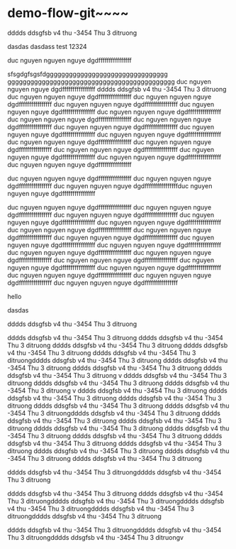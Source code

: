 # demo-flow-git~~~~
dddds ddsgfsb v4 thu -3454 Thu 3 ditruong

dasdas
dasdass
test 12324

duc nguyen nguyen nguye dgdffffffffffffffff

sfsgdgfsgsfdgggggggggggggggggggggggggggggggg
gggggggggggggggggggggggggggggggggggggggggggg
duc nguyen nguyen nguye dgdffffffffffffffff
dddds ddsgfsb v4 thu -3454 Thu 3 ditruong
duc nguyen nguyen nguye dgdffffffffffffffff
duc nguyen nguyen nguye dgdffffffffffffffff
duc nguyen nguyen nguye dgdffffffffffffffff
duc nguyen nguyen nguye dgdffffffffffffffff
duc nguyen nguyen nguye dgdffffffffffffffff
duc nguyen nguyen nguye dgdffffffffffffffff
duc nguyen nguyen nguye dgdffffffffffffffff
duc nguyen nguyen nguye dgdffffffffffffffff
duc nguyen nguyen nguye dgdffffffffffffffff
duc nguyen nguyen nguye dgdffffffffffffffff
duc nguyen nguyen nguye dgdffffffffffffffff
duc nguyen nguyen nguye dgdffffffffffffffff
duc nguyen nguyen nguye dgdffffffffffffffff
duc nguyen nguyen nguye dgdffffffffffffffff
duc nguyen nguyen nguye dgdffffffffffffffff
duc nguyen nguyen nguye dgdffffffffffffffff

duc nguyen nguyen nguye dgdffffffffffffffff
duc nguyen nguyen nguye dgdffffffffffffffff
duc nguyen nguyen nguye dgdffffffffffffffffduc nguyen nguyen nguye dgdffffffffffffffff

duc nguyen nguyen nguye dgdffffffffffffffff
duc nguyen nguyen nguye dgdffffffffffffffff
duc nguyen nguyen nguye dgdffffffffffffffff
duc nguyen nguyen nguye dgdffffffffffffffff
duc nguyen nguyen nguye dgdffffffffffffffff
duc nguyen nguyen nguye dgdffffffffffffffff
duc nguyen nguyen nguye dgdffffffffffffffff
duc nguyen nguyen nguye dgdffffffffffffffff
duc nguyen nguyen nguye dgdffffffffffffffff
duc nguyen nguyen nguye dgdffffffffffffffff
duc nguyen nguyen nguye dgdffffffffffffffff
duc nguyen nguyen nguye dgdffffffffffffffff
duc nguyen nguyen nguye dgdffffffffffffffff
duc nguyen nguyen nguye dgdffffffffffffffff
duc nguyen nguyen nguye dgdffffffffffffffff
duc nguyen nguyen nguye dgdffffffffffffffff
duc nguyen nguyen nguye dgdffffffffffffffff
duc nguyen nguyen nguye dgdffffffffffffffff

hello

dasdas



dddds ddsgfsb v4 thu -3454 Thu 3 ditruong

dddds ddsgfsb v4 thu -3454 Thu 3 ditruong
dddds ddsgfsb v4 thu -3454 Thu 3 ditruong
dddds ddsgfsb v4 thu -3454 Thu 3 ditruong
dddds ddsgfsb v4 thu -3454 Thu 3 ditruong
dddds ddsgfsb v4 thu -3454 Thu 3 ditruongdddds ddsgfsb v4 thu -3454 Thu 3 ditruong
dddds ddsgfsb v4 thu -3454 Thu 3 ditruong
dddds ddsgfsb v4 thu -3454 Thu 3 ditruong
dddds ddsgfsb v4 thu -3454 Thu 3 ditruong
v
dddds ddsgfsb v4 thu -3454 Thu 3 ditruong
dddds ddsgfsb v4 thu -3454 Thu 3 ditruong
dddds ddsgfsb v4 thu -3454 Thu 3 ditruong
v
dddds ddsgfsb v4 thu -3454 Thu 3 ditruong
dddds ddsgfsb v4 thu -3454 Thu 3 ditruong
dddds ddsgfsb v4 thu -3454 Thu 3 ditruong
dddds ddsgfsb v4 thu -3454 Thu 3 ditruong
dddds ddsgfsb v4 thu -3454 Thu 3 ditruongdddds ddsgfsb v4 thu -3454 Thu 3 ditruong
dddds ddsgfsb v4 thu -3454 Thu 3 ditruong
dddds ddsgfsb v4 thu -3454 Thu 3 ditruong
dddds ddsgfsb v4 thu -3454 Thu 3 ditruong
dddds ddsgfsb v4 thu -3454 Thu 3 ditruong
dddds ddsgfsb v4 thu -3454 Thu 3 ditruong
dddds ddsgfsb v4 thu -3454 Thu 3 ditruong
dddds ddsgfsb v4 thu -3454 Thu 3 ditruong
dddds ddsgfsb v4 thu -3454 Thu 3 ditruong
dddds ddsgfsb v4 thu -3454 Thu 3 ditruong
dddds ddsgfsb v4 thu -3454 Thu 3 ditruong


dddds ddsgfsb v4 thu -3454 Thu 3 ditruongdddds ddsgfsb v4 thu -3454 Thu 3 ditruong

dddds ddsgfsb v4 thu -3454 Thu 3 ditruong
dddds ddsgfsb v4 thu -3454 Thu 3 ditruongdddds ddsgfsb v4 thu -3454 Thu 3 ditruongdddds ddsgfsb v4 thu -3454 Thu 3 ditruongdddds ddsgfsb v4 thu -3454 Thu 3 ditruongdddds ddsgfsb v4 thu -3454 Thu 3 ditruong



dddds ddsgfsb v4 thu -3454 Thu 3 ditruongdddds ddsgfsb v4 thu -3454 Thu 3 ditruongdddds ddsgfsb v4 thu -3454 Thu 3 ditruongv











